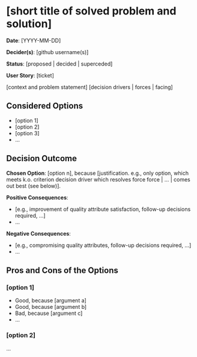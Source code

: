 # [short title of solved problem and solution]

**Date**: [YYYY-MM-DD]

**Decider(s)**: [github username(s)]

**Status**: [proposed | decided | superceded]

**User Story**: [ticket] <!-- optional -->

[context and problem statement]
[decision drivers | forces | facing] <!-- optional -->


## Considered Options
- [option 1]
- [option 2]
- [option 3]
- ...


## Decision Outcome

**Chosen Option**: [option n], because [justification. e.g., only option, which meets k.o. criterion decision driver
which resolves force force | ... | comes out best (see below)].

**Positive Consequences**: <!-- optional -->
- [e.g., improvement of quality attribute satisfaction, follow-up decisions required, ...]
- ...

**Negative Consequences**: <!-- optional -->
- [e.g., compromising quality attributes, follow-up decisions required, ...]
- ...


## Pros and Cons of the Options <!-- optional -->

### [option 1]
- Good, because [argument a]
- Good, because [argument b]
- Bad, because [argument c]
- ...

### [option 2]
...
